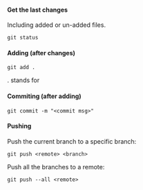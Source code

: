 #### Get the last changes

Including added or un-added files.

```
git status
```

#### Adding (after changes)

```
git add .
```

. stands for <the-current-dir>

#### Commiting (after adding)

```
git commit -m "<commit msg>"
```


#### Pushing

Push the current branch to a specific branch:
```
git push <remote> <branch>
```

Push all the branches to a remote:
```
git push --all <remote>
```

